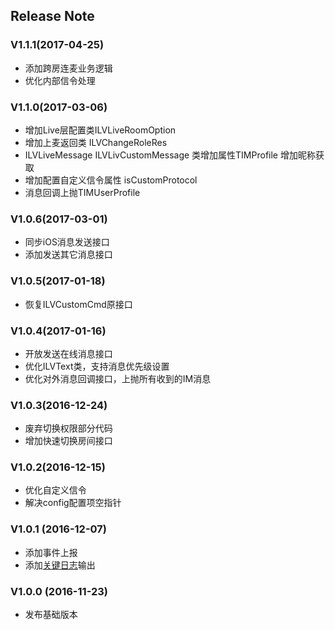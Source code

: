 ﻿## Release Note
 
### V1.1.1(2017-04-25)
 - 添加跨房连麦业务逻辑
 - 优化内部信令处理

### V1.1.0(2017-03-06)
 - 增加Live层配置类ILVLiveRoomOption
 - 增加上麦返回类 ILVChangeRoleRes
 - ILVLiveMessage ILVLivCustomMessage 类增加属性TIMProfile 增加昵称获取
 - 增加配置自定义信令属性 isCustomProtocol
 - 消息回调上抛TIMUserProfile
 
 
### V1.0.6(2017-03-01)
 - 同步iOS消息发送接口
 - 添加发送其它消息接口

### V1.0.5(2017-01-18)
 - 恢复ILVCustomCmd原接口
 
### V1.0.4(2017-01-16)
 - 开放发送在线消息接口
 - 优化ILVText类，支持消息优先级设置
 - 优化对外消息回调接口，上抛所有收到的IM消息
 
### V1.0.3(2016-12-24) 
- 废弃切换权限部分代码
- 增加快速切换房间接口

### V1.0.2(2016-12-15) 
- 优化自定义信令
- 解决config配置项空指针

### V1.0.1 (2016-12-07)
- 添加事件上报
- 添加[关键日志](./Logs.md)输出

### V1.0.0 (2016-11-23)
- 发布基础版本
